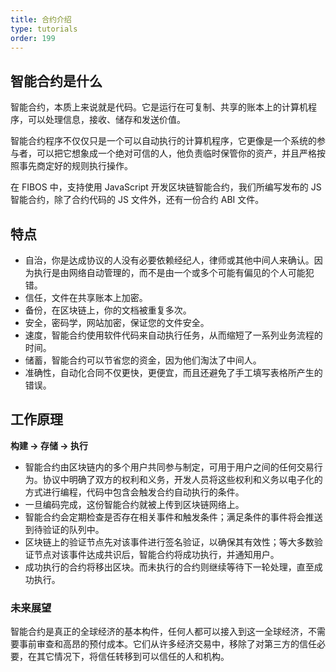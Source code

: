 ```yaml
---
title: 合约介绍
type: tutorials
order: 199
---
```


## 智能合约是什么

智能合约，本质上来说就是代码。它是运行在可复制、共享的账本上的计算机程序，可以处理信息，接收、储存和发送价值。

智能合约程序不仅仅只是一个可以自动执行的计算机程序，它更像是一个系统的参与者，可以把它想象成一个绝对可信的人，他负责临时保管你的资产，并且严格按照事先商定好的规则执行操作。

在 FIBOS 中，支持使用 JavaScript 开发区块链智能合约，我们所编写发布的 JS 智能合约，除了合约代码的 JS 文件外，还有一份合约 ABI 文件。 

## 特点

- 自治，你是达成协议的人没有必要依赖经纪人，律师或其他中间人来确认。因为执行是由网络自动管理的，而不是由一个或多个可能有偏见的个人可能犯错。
- 信任，文件在共享账本上加密。
- 备份，在区块链上，你的文档被重复多次。
- 安全，密码学，网站加密，保证您的文件安全。
- 速度，智能合约使用软件代码来自动执行任务，从而缩短了一系列业务流程的时间。
- 储蓄，智能合约可以节省您的资金，因为他们淘汰了中间人。
- 准确性，自动化合同不仅更快，更便宜，而且还避免了手工填写表格所产生的错误。



## 工作原理

**构建 → 存储 → 执行**

- 智能合约由区块链内的多个用户共同参与制定，可用于用户之间的任何交易行为。协议中明确了双方的权利和义务，开发人员将这些权利和义务以电子化的方式进行编程，代码中包含会触发合约自动执行的条件。
- 一旦编码完成，这份智能合约就被上传到区块链网络上。
- 智能合约会定期检查是否存在相关事件和触发条件；满足条件的事件将会推送到待验证的队列中。
- 区块链上的验证节点先对该事件进行签名验证，以确保其有效性；等大多数验证节点对该事件达成共识后，智能合约将成功执行，并通知用户。
- 成功执行的合约将移出区块。而未执行的合约则继续等待下一轮处理，直至成功执行。



### 未来展望

智能合约是真正的全球经济的基本构件，任何人都可以接入到这一全球经济，不需要事前审查和高昂的预付成本。它们从许多经济交易中，移除了对第三方的信任必要，在其它情况下，将信任转移到可以信任的人和机构。